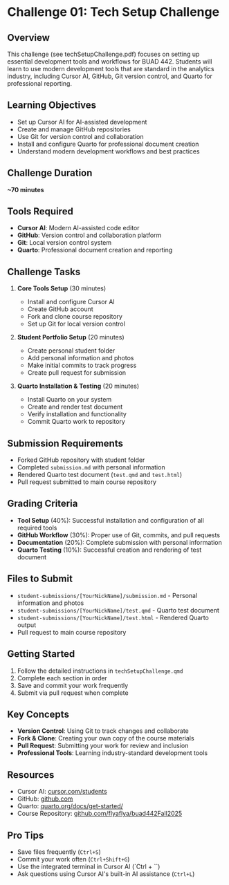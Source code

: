 # Challenge 01: Tech Setup Challenge

## Overview
This challenge (see techSetupChallenge.pdf) focuses on setting up essential development tools and workflows for BUAD 442. Students will learn to use modern development tools that are standard in the analytics industry, including Cursor AI, GitHub, Git version control, and Quarto for professional reporting.

## Learning Objectives
- Set up Cursor AI for AI-assisted development
- Create and manage GitHub repositories
- Use Git for version control and collaboration
- Install and configure Quarto for professional document creation
- Understand modern development workflows and best practices

## Challenge Duration
**~70 minutes**

## Tools Required
- **Cursor AI**: Modern AI-assisted code editor
- **GitHub**: Version control and collaboration platform
- **Git**: Local version control system
- **Quarto**: Professional document creation and reporting

## Challenge Tasks
1. **Core Tools Setup** (30 minutes)
   - Install and configure Cursor AI
   - Create GitHub account
   - Fork and clone course repository
   - Set up Git for local version control

2. **Student Portfolio Setup** (20 minutes)
   - Create personal student folder
   - Add personal information and photos
   - Make initial commits to track progress
   - Create pull request for submission

3. **Quarto Installation & Testing** (20 minutes)
   - Install Quarto on your system
   - Create and render test document
   - Verify installation and functionality
   - Commit Quarto work to repository

## Submission Requirements
- Forked GitHub repository with student folder
- Completed `submission.md` with personal information
- Rendered Quarto test document (`test.qmd` and `test.html`)
- Pull request submitted to main course repository

## Grading Criteria
- **Tool Setup** (40%): Successful installation and configuration of all required tools
- **GitHub Workflow** (30%): Proper use of Git, commits, and pull requests
- **Documentation** (20%): Complete submission with personal information
- **Quarto Testing** (10%): Successful creation and rendering of test document

## Files to Submit
- `student-submissions/[YourNickName]/submission.md` - Personal information and photos
- `student-submissions/[YourNickName]/test.qmd` - Quarto test document
- `student-submissions/[YourNickName]/test.html` - Rendered Quarto output
- Pull request to main course repository

## Getting Started
1. Follow the detailed instructions in `techSetupChallenge.qmd`
2. Complete each section in order
3. Save and commit your work frequently
4. Submit via pull request when complete

## Key Concepts
- **Version Control**: Using Git to track changes and collaborate
- **Fork & Clone**: Creating your own copy of the course materials
- **Pull Request**: Submitting your work for review and inclusion
- **Professional Tools**: Learning industry-standard development tools

## Resources
- Cursor AI: [cursor.com/students](https://cursor.com/students)
- GitHub: [github.com](https://github.com)
- Quarto: [quarto.org/docs/get-started/](https://quarto.org/docs/get-started/)
- Course Repository: [github.com/flyaflya/buad442Fall2025](https://github.com/flyaflya/buad442Fall2025)

## Pro Tips
- Save files frequently (`Ctrl+S`)
- Commit your work often (`Ctrl+Shift+G`)
- Use the integrated terminal in Cursor AI (`Ctrl + ``)
- Ask questions using Cursor AI's built-in AI assistance (`Ctrl+L`)
